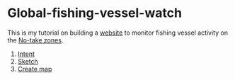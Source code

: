 # Global-fishing-vessel-watch
This is my tutorial on building a <a href="http://www.chyangdesign.com/" target="_blank">website</a> to monitor fishing vessel activity on the [No-take zones](http://www.protectplanetocean.org/introduction/introbox/glossary/glossary/introduction-item.html#notake). 

1. [Intent](Intent.md)
2. [Sketch](Quick_sketches.md)
3. [Create map](Create_map)
